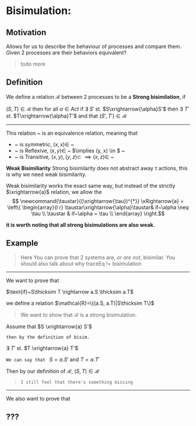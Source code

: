 # Bisimulation:

## Motivation
Allows for us to describe the behaviour of processes
and compare them. Given 2 processes are their
behaviors equivalent?
>todo more

## Definition
We define a relation $\mathcal{R}$ between 2 processes to be a **Strong bisimilation**,
if 

$(S, T)\in \mathcal{R}$
then for all $\alpha \in Act$
if $\exists~S'$ st. $S\xrightarrow{\alpha}S'$
then $\exists~T'$ st. $T\xrightarrow{\alpha}T'$
and that $(S', T') \in \mathcal{R}$
<!-- $$(S, T) \in \mathcal{R}\\
\text{Then}~~~\forall \alpha \in {Act}\\
if S\xrightarrow{\alpha}S' \\
\text{then}~~~T\xrightarrow{\alpha}T'~~~\\
\text{st.} (S', T') \in \mathcal{R}$$
and vice-versa.  -->

---

This relation ~ is an equivalence relation, 
meaning that 
- ~ is symmetric, $(x,x) \in$ ~
- ~ is Reflexive, $(x,y) \in$ ~ $\implies (y, x) \in $ ~
- ~ is Transitive, ${(x, y), (y,z)} \subset ~ \implies (x, z) \in$ ~

**Weak Bisimiliarity** 
Strong bisimilarity does not abstract away $\tau$ actions,
this is why we need weak bisimilarity. 

Weak bisimilarity works the exact same way, but instead of the strictly $\xrightarrow{a}$ relation, 
we allow the $$
\newcommand{\taustar}{(\xrightarrow{\tau})^{*}}
\xRightarrow{a} = \left\{
\begin{array}{l r}
\taustar\xrightarrow{\alpha}\taustar& if~\alpha \neq \tau \\
\taustar & if~\alpha = \tau \\
\end{array}
\right.$$

**it is worth noting that all strong bisimulations are also weak.**

## Example

> Here You can prove that 2 systems are, *or are not*, bisimilar.
>You should also talk about why traceEq != bisimulation
--- 
We want to prove that 

$\text{if}~S\thicksim T \rightarrow a.S \thicksim a.T$

we define a relation $\mathcal{R}=\{(a.S, a.T)|S\thicksim  T\}$
> We want to show that $\mathcal{R}$ is a strong bisimulation. 

Assume that $S \xrightarrow{a} S'$

`then by the definition of bisim.`

$\exists~T'$ st. $T \xrightarrow{a} T'$ 

`We can say that ` $S = a.S'$ and $T = a.T'$

Then by our definition of $\mathcal{R}$,
$(S, T)\in \mathcal{R}$


> `I still feel that there's something missing`

--- 

We also want to prove that 
## ???